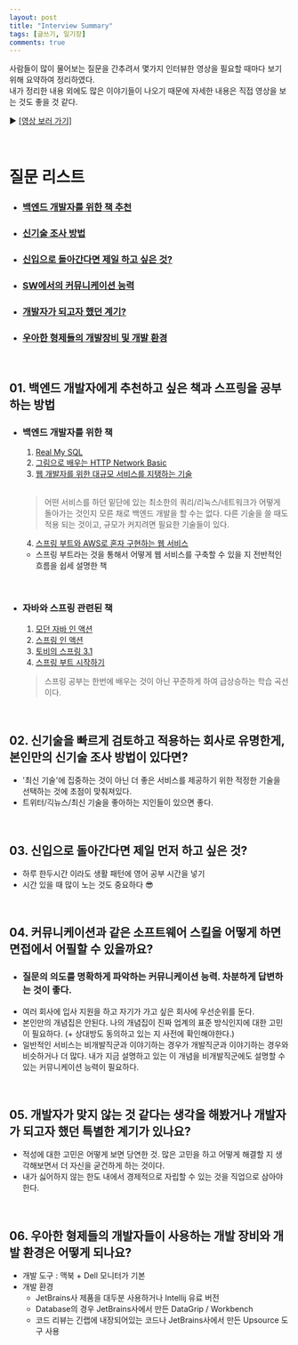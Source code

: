 ```yaml
---
layout: post
title: "Interview Summary"
tags: [글쓰기, 일기장]
comments: true
---
```


사람들이 많이 물어보는 질문을 간추려서 몇가지 인터뷰한 영상을 필요할 때마다 보기 위해 요약하여 정리하였다. <br>
내가 정리한 내용 외에도 많은 이야기들이 나오기 때문에 자세한 내용은 직접 영상을 보는 것도 좋을 것 같다.

▶ [[영상 보러 가기]](https://youtu.be/g5sxpi0sJc4)

<br>

# 질문 리스트

- ### [백엔드 개발자를 위한 책 추천](#01-백엔드-개발자에게-추천하고-싶은-책과-스프링을-공부하는-방법)<br>
- ### [신기술 조사 방법](#02-신기술을-빠르게-검토하고-적용하는-회사로-유명한게-본인만의-신기술-조사-방법이-있다면)
- ### [신입으로 돌아간다면 제일 하고 싶은 것?](#03-신입으로-돌아간다면-제일-먼저-하고-싶은-것)
- ### [SW에서의 커뮤니케이션 능력](#04-커뮤니케이션과-같은-소프트웨어-스킬을-어떻게-하면-면접에서-어필할-수-있을까요)
- ### [개발자가 되고자 했던 계기?](#05-개발자가-맞지-않는-것-같다는-생각을-해봤거나-개발자가-되고자-했던-특별한-계기가-있나요)
- ### [우아한 형제들의 개발장비 및 개발 환경](#06-우아한-형제들의-개발자들이-사용하는-개발-장비와-개발-환경은-어떻게-되나요)

<br>

## 01. 백엔드 개발자에게 추천하고 싶은 책과 스프링을 공부하는 방법

- ### 백엔드 개발자를 위한 책

  1. [Real My SQL](http://www.yes24.com/Product/Goods/6960931)
  2. [그림으로 배우는 HTTP Network Basic](http://www.yes24.com/Product/Goods/15894097)
  3. [웹 개발자를 위한 대규모 서비스를 지탱하는 기술](https://www.kyobobook.co.kr/product/detailViewKor.laf?mallGb=KOR&ejkGb=KOR&barcode=9788994506128)
  <br>
  
    > 어떤 서비스를 하던 밑단에 있는 최소한의 쿼리/리눅스/네트워크가 어떻게 돌아가는 것인지 모른 채로 백엔드 개발을 할 수는 없다.
    > 다른 기술을 쓸 때도 적용 되는 것이고, 규모가 커지려면 필요한 기술들이 있다.
  
  4. [스프링 부트와 AWS로 혼자 구현하는 웹 서비스](http://www.yes24.com/Product/Goods/83849117)
    - 스프링 부트라는 것을 통해서 어떻게 웹 서비스를 구축할 수 있을 지 전반적인 흐름을 쉽세 설명한 책

<br>

- ### 자바와 스프링 관련된 책

  1. [모던 자바 인 액션](http://www.yes24.com/Product/Goods/77125987)
  2. [스프링 인 액션](http://www.yes24.com/Product/Goods/90180239?OzSrank=1)
  3. [토비의 스프링 3.1](http://www.yes24.com/Product/Goods/7516911)
  4. [스프링 부트 시작하기](http://www.yes24.com/Product/Goods/62112463)
  
  > 스프링 공부는 한번에 배우는 것이 아닌 꾸준하게 하여 급상승하는 학습 곡선이다. 
  
  <br>

## 02. 신기술을 빠르게 검토하고 적용하는 회사로 유명한게, 본인만의 신기술 조사 방법이 있다면?

- '최신 기술'에 집중하는 것이 아닌 더 좋은 서비스를 제공하기 위한 적정한 기술을 선택하는 것에 초점이 맞춰져있다.
- 트위터/긱뉴스/최신 기술을 좋아하는 지인들이 있으면 좋다. 

<br>

## 03. 신입으로 돌아간다면 제일 먼저 하고 싶은 것?
- 하루 한두시간 이라도 생활 패턴에 영어 공부 시간을 넣기
- 시간 있을 때 많이 노는 것도 중요하다 😎

<br>

## 04. 커뮤니케이션과 같은 소프트웨어 스킬을 어떻게 하면 면접에서 어필할 수 있을까요?
- ### 질문의 의도를 명확하게 파악하는 커뮤니케이션 능력. 차분하게 답변하는 것이 좋다.
- 여러 회사에 입사 지원을 하고 자기가 가고 싶은 회사에 우선순위를 둔다. 
- 본인만의 개념집은 안된다. 나의 개념집이 진짜 업계의 표준 방식인지에 대한 고민이 필요하다. (+ 상대방도 동의하고 있는 지 사전에 확인해야한다.)
- 일반적인 서비스는 비개발직군과 이야기하는 경우가 개발직군과 이야기하는 경우와 비슷하거나 더 많다. 내가 지금 설명하고 있는 이 개념을 비개발직군에도 설명할 수 있는 커뮤니케이션 능력이 필요하다.

<br>

## 05. 개발자가 맞지 않는 것 같다는 생각을 해봤거나 개발자가 되고자 했던 특별한 계기가 있나요?
- 적성에 대한 고민은 어떻게 보면 당연한 것. 많은 고민을 하고 어떻게 해결할 지 생각해보면서 더 자신을 굳건하게 하는 것이다.
- 내가 싫어하지 않는 한도 내에서 경제적으로 자립할 수 있는 것을 직업으로 삼아야한다.

<br>

## 06. 우아한 형제들의 개발자들이 사용하는 개발 장비와 개발 환경은 어떻게 되나요?
- 개발 도구 : 맥북 + Dell 모니터가 기본
- 개발 환경
  - JetBrains사 제품을 대두분 사용하거나 Intellij 유료 버전
  - Database의 경우 JetBrains사에서 만든 DataGrip / Workbench
  - 코드 리뷰는 긴랩에 내장되어있는 코드나 JetBrains사에서 만든 Upsource 도구 사용
  
<br>
